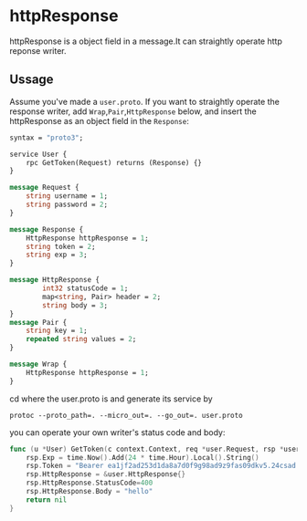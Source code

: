 # httpResponse

httpResponse is a object field in a message.It can straightly operate  http reponse writer.

## Ussage
Assume you've made a `user.proto`.
If you want to straightly operate the response writer, add `Wrap`,`Pair`,`HttpResponse` below, and insert the httpResponse as an object field in the `Response`:

```proto
syntax = "proto3";

service User {
    rpc GetToken(Request) returns (Response) {}
}

message Request {
    string username = 1;
    string password = 2;
}

message Response {
    HttpResponse httpResponse = 1;
    string token = 2;
    string exp = 3;
}

message HttpResponse {
        int32 statusCode = 1;
        map<string, Pair> header = 2;
        string body = 3;
}
message Pair {
    string key = 1;
    repeated string values = 2;
}

message Wrap {
    HttpResponse httpResponse = 1;
}

```
cd where the user.proto is  and
generate its service by

`protoc --proto_path=. --micro_out=. --go_out=. user.proto`

you can operate your own writer's status code and body:
```go
func (u *User) GetToken(c context.Context, req *user.Request, rsp *user.Response) error {
    rsp.Exp = time.Now().Add(24 * time.Hour).Local().String()
    rsp.Token = "Bearer ea1jf2ad253d1da8a7d0f9g98ad9z9fas09dkv5.24csad.142.sc"
    rsp.HttpResponse = &user.HttpResponse{}
    rsp.HttpResponse.StatusCode=400
    rsp.HttpResponse.Body = "hello"
    return nil
}
```
